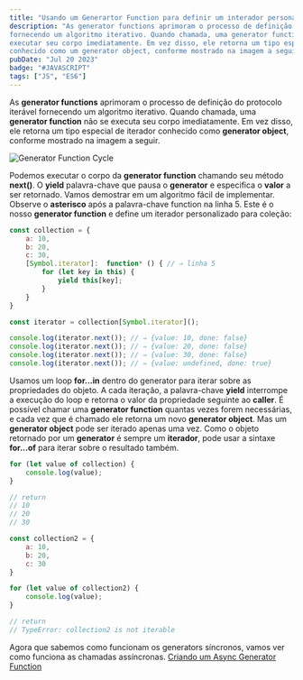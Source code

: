 ```yaml
---
title: "Usando um Generartor Function para definir um interador personalizado"
description: "As generator functions aprimoram o processo de definição do protocolo iterável
fornecendo um algoritmo iterativo. Quando chamada, uma generator function não
executar seu corpo imediatamente. Em vez disso, ele retorna um tipo especial de iterador
conhecido como um generator object, conforme mostrado na imagem a seguir."
pubDate: "Jul 20 2023"
badge: "#JAVASCRIPT"
tags: ["JS", "ES6"]
---
```


As <b>generator functions</b> aprimoram o processo de definição do protocolo iterável
fornecendo um algoritmo iterativo. Quando chamada, uma <b>generator function</b> não
se executa seu corpo imediatamente. Em vez disso, ele retorna um tipo especial de iterador
conhecido como <b>generator object</b>, conforme mostrado na imagem a seguir.

![Generator Function Cycle](/generatorFunctionCycle.jpg "Generation Function Cycle")

Podemos executar o corpo da <b>generator function</b> chamando seu método <b>next()</b>. 
O <b>yield</b> palavra-chave que pausa o <b>generator</b> e especifica o <b>valor</b> a ser retornado. 
Vamos demostrar em um algoritmo fácil de implementar.
Observe o <b>asterisco</b> após a palavra-chave function na linha 5. Este é o nosso <b>generator function</b>
e define um iterador personalizado para coleção:

```javascript
const collection = {
    a: 10,
    b: 20,
    c: 30,
    [Symbol.iterator]:  function* () { // ⇒ linha 5
        for (let key in this) {
            yield this[key];
        }
    }
}

const iterator = collection[Symbol.iterator]();

console.log(iterator.next()); // ⇒ {value: 10, done: false}
console.log(iterator.next()); // ⇒ {value: 20, done: false}
console.log(iterator.next()); // ⇒ {value: 30, done: false}
console.log(iterator.next()); // ⇒ {value: undefined, done: true}

```

Usamos um loop <b>for...in</b> dentro do generator para iterar sobre as propriedades do objeto. 
A cada iteração, a palavra-chave <b>yield</b> interrompe a execução do loop e
retorna o valor da propriedade seguinte ao <b>caller</b>.
É possível chamar uma <b>generator function</b> quantas vezes forem necessárias, e cada
vez que é chamado ele retorna um novo <b>generator object</b>. 
Mas um <b>generator object</b> pode ser iterado apenas uma vez. 
Como o objeto retornado por um <b>generator</b> é sempre um <b>iterador</b>,
pode usar a sintaxe <b>for...of</b> para iterar sobre o resultado também.

```javascript
for (let value of collection) {
    console.log(value);
}

// return
// 10
// 20
// 30

const collection2 = {
    a: 10,
    b: 20,
    c: 30
}

for (let value of collection2) {
    console.log(value);
}

// return
// TypeError: collection2 is not iterable
```

Agora que sabemos como funcionam os generators síncronos, vamos ver como funciona as chamadas assíncronas.
[Criando um Async Generator Function](https://henriquesilva.dev/blog/criando-um-async-generator-function)